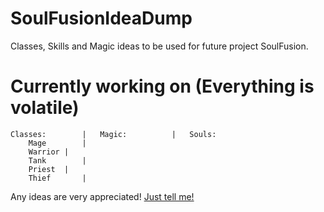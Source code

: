 # SoulFusionIdeaDump
Classes, Skills and Magic ideas to be used for future project SoulFusion.

# Currently working on (Everything is volatile)
```
Classes:		|	Magic:			|	Souls:
	Mage		|
	Warrior	|
	Tank		|
	Priest	|
	Thief		|
```


Any ideas are very appreciated! [Just tell me!](https://github.com/ChainsawPerson/ChainsawPerson?tab=readme-ov-file#socials)
